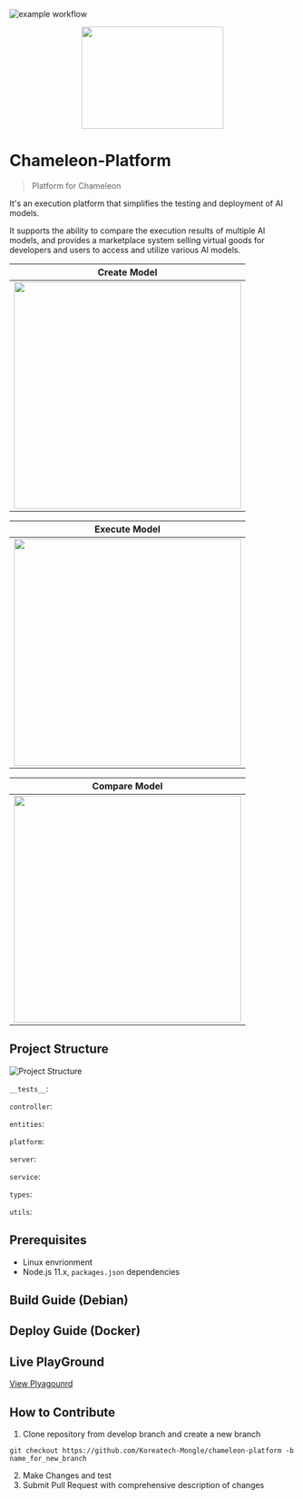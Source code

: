 ![example workflow](https://github.com/Koreatech-Mongle/chameleon-platform/actions/workflows/update-dev-server.yml/badge.svg?branch=develop)

<p align="center"><img src="https://github.com/Koreatech-Mongle/chameleon-platform/assets/115688628/d244b22e-b971-4400-b2dc-a3a7a90a0d75" height="180px" width="250px"></p>

# Chameleon-Platform
> Platform for Chameleon

It's an execution platform that simplifies the testing and deployment of AI models.

It supports the ability to compare the execution results of multiple AI models, and provides a marketplace system selling virtual goods for developers and users to access and utilize various AI models.

|Create Model|
|---|
|<img src="https://github.com/kkx7787/Readme_Test/assets/115688628/f4873f62-81f6-4add-8d94-6ce4488e0310" height="400px">|

|Execute Model|
|---|
|<img src="https://github.com/Koreatech-Mongle/chameleon-platform/assets/115688628/e20a2004-0f04-4dcb-a557-40ff1261f021" height="400px">| 

|Compare Model|
|---|
|<img src="https://github.com/Koreatech-Mongle/chameleon-platform/assets/115688628/b32fbe84-1ba2-4029-8ae3-f9fd4686196f" height="400px">|

## Project Structure

![Project Structure](https://github.com/Koreatech-Mongle/chameleon-platform/assets/115688628/2dcb945e-c3e6-478c-b7c0-f1481da1baa9)

`__tests__`:

`controller`:

`entities`:

`platform`:

`server`:

`service`:

`types`:

`utils`:

## Prerequisites
* Linux envrionment
* Node.js 11.x, `packages.json` dependencies
## Build Guide (Debian)
## Deploy Guide (Docker)
## Live PlayGround

[View Plyagounrd](https://dev-client.chameleon.best/)

## How to Contribute
1. Clone repository from develop branch and create a new branch

``` 
git checkout https://github.com/Koreatech-Mongle/chameleon-platform -b name_for_new_branch
```

2. Make Changes and test
3. Submit Pull Request with comprehensive description of changes
